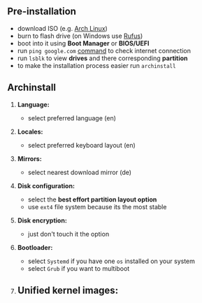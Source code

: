 ## Pre-installation

- download ISO (e.g. [Arch Linux](https://archlinux.org/))
- burn to flash drive (on Windows use [Rufus](https://rufus.ie/de/)) 
- boot into it using **Boot Manager** or **BIOS/UEFI**
- run `ping google.com` [command](bash.md) to check internet connection
- run `lsblk` to view **drives** and there corresponding **partition**
- to make the installation process easier run `archinstall`

## Archinstall

1. **Language:**
	- select preferred language (en)

2. **Locales:**
	 - select preferred keyboard layout (en) 

3. **Mirrors:**
	- select nearest download mirror (de)

4. **Disk configuration:**
	- select the **best effort partition layout option**
	- use `ext4` file system because its the most stable

5. **Disk encryption:**
	- just don't touch it the option

6. **Bootloader:**
	- select `Systemd` if you have one `os` installed on your system
	- select `Grub` if you want to multiboot

7. **Unified kernel images:**
	- 